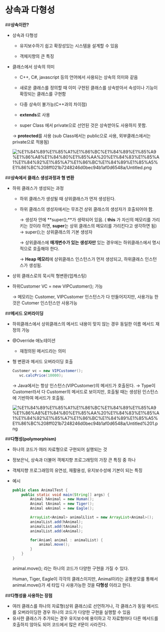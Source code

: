 # 상속과 다형성

##**상속이란?**

- 상속과 다형성

    - 유지보수하기 쉽고 확장성있는 시스템을 설계할 수 있음

    - 객체지향의 큰 특징

- 클래스에서 상속의 의미

    - C++, C#, javascript 등의 언어에서 사용되는 상속의 의미와 같음

    - 새로운 클래스를 정의할 때 이미 구현된 클래스를 상속받아서 속성이나 기능이 확장되는 클래스를 구현함

    - 다중 상속이 불가능(C++과의 차이점) 
    - **extends**로 사용

    - super Class 에서 private으로 선언된 것은 상속받아도 사용하지 못함.

    → **protected**를 사용 (sub Class에서는 public으로 사용, 외부클래스에서는 private으로 적용됨)

    ![%E1%84%89%E1%85%A1%E1%86%BC%E1%84%89%E1%85%A9%E1%86%A8%E1%84%80%E1%85%AA%20%E1%84%83%E1%85%A1%E1%84%92%E1%85%A7%E1%86%BC%E1%84%89%E1%85%A5%E1%86%BC%208ff021b7248246d0bec94b1af0d6548a/Untitled.png](%E1%84%89%E1%85%A1%E1%86%BC%E1%84%89%E1%85%A9%E1%86%A8%E1%84%80%E1%85%AA%20%E1%84%83%E1%85%A1%E1%84%92%E1%85%A7%E1%86%BC%E1%84%89%E1%85%A5%E1%86%BC%208ff021b7248246d0bec94b1af0d6548a/Untitled.png)

##**상속에서 클래스 생성과정과 형 변환**

- 하위 클래스가 생성되는 과정

    - 하위 클래스가 생성될 때 상위클래스가 먼저 생성된다.

    - 하위 클래스의 생성자에서는 무조건 상위 클래스의 생성자가 호출되어야 함.

        → 생성자 안에 **super();**가 생략되어 있음. ( **this** 가 자신의 메모리를 가리키는 것이라 하면,  **super**는 상위 클래스의 메모리를 가리킨다고 생각하면 됨)
        → super();는 상위클래스의 기본 생성자

        → 상위클래스에 **매개변수가 있는 생성자만** 있는 경우에는 하위클래스에서 명시적으로 호출해야 한다.

        → **Heap 메모리**에 상위클래스 인스턴스가 먼저 생성되고, 하위클래스 인스턴스가 생성됨.

- 상위 클래스로의 묵시적 형변환(업캐스팅)
- 하위Customer VC = new VIPCustomer(); 가능

    → 메모리는 Customer, VIPCustomer 인스턴스가 다 만들어지지만, 사용가능 한 것은 Cutomer 인스턴스만 사용가능

##**메서드 오버라이딩**

- 하위클래스에서 상위클래스의 메서드 내용이 맞지 않는 경우 동일한 이름 메서드 재정의 가능
- @Override 애노테이션

    - 재정의된 메서드라는 의미

- 형 변환과 메서드 오버라이딩 호출

    ```java
    Customer vc = new VIPCustomer();
       vc.calcPrice(10000);
    ```

    → Java에서는 항상 인스턴스(VIPCustomer)의 메서드가 호출된다.
    → Type이 Customer라서 다 Customer의 메서드로 보이지만, 호출될 때는 생성된 인스턴스에 기반하여 메서드가 호출됨.

    ![%E1%84%89%E1%85%A1%E1%86%BC%E1%84%89%E1%85%A9%E1%86%A8%E1%84%80%E1%85%AA%20%E1%84%83%E1%85%A1%E1%84%92%E1%85%A7%E1%86%BC%E1%84%89%E1%85%A5%E1%86%BC%208ff021b7248246d0bec94b1af0d6548a/Untitled%201.png](%E1%84%89%E1%85%A1%E1%86%BC%E1%84%89%E1%85%A9%E1%86%A8%E1%84%80%E1%85%AA%20%E1%84%83%E1%85%A1%E1%84%92%E1%85%A7%E1%86%BC%E1%84%89%E1%85%A5%E1%86%BC%208ff021b7248246d0bec94b1af0d6548a/Untitled%201.png)

##**다형성(polymorphism)** 

- 하나의 코드가 여러 자료형으로 구현되어 실행되는 것
- 정보은닉, 상속과 더불어 객체지향 프로그래밍의 가장 큰 특징 중 하나
- 객체지향 프로그래밍의 유연성, 재활용성, 유지보수성에 기본이 되는 특징
- 예시

    ```java
    public class AnimalTest {
    	public static void main(String[] args) {
    		Animal hAnimal = new Human();
    		Animal tAnimal = new Tiger();
    		Animal eAnimal = new Eagle();

    		ArrayList<Animal> animalLlist = new ArrayList<Animal>();
    		animalList.add(hAnimal);
    		animalList.add(tAnimal);
    		animalList.add(eAnimal);

    		for(Aniaml animal : animalList) {
    			animal.move();
    		}
    	}
    }
    ```

    animal.move(); 라는 하나의 코드가 다양한 구현을 가질 수 있다.

    Human, Tiger, Eagle이 각각의 클래스이지만, Animal이라는 공통분모를 통해서 animal.move()가 세 타입 다 사용가능한 것을 **다형성** 이라고 한다.

##**다형성을 사용하는 장점**

- 여러 클래스를 하나의 자료형(상위 클래스)로 선언하거나, 각 클래스가 동일 메서드를 오버라이딩한 경우 하나의 코드가 다양한 구현을 실행할 수 있음
- 유사한 클래스가 추가되는 경우 유지보수에 용이하고 각 자료형마다 다른 메서드를 호출하지 않아도 되어 코드에서 많은 if문이 사라진다.

